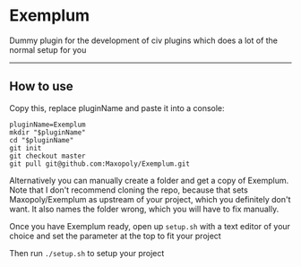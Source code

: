 # Exemplum

Dummy plugin for the development of civ plugins which does a lot of the normal setup for you

---

## How to use

Copy this, replace pluginName and paste it into a console:

```
pluginName=Exemplum
mkdir "$pluginName"
cd "$pluginName"
git init
git checkout master
git pull git@github.com:Maxopoly/Exemplum.git
```

Alternatively you can manually create a folder and get a copy of Exemplum. Note that I don't recommend cloning the repo, because that sets Maxopoly/Exemplum as upstream of your project, which you definitely don't want. It also names the folder wrong, which you will have to fix manually.


Once you have Exemplum ready, open up `setup.sh` with a text editor of your choice and set the parameter at the top to fit your project

Then run `./setup.sh` to setup your project
